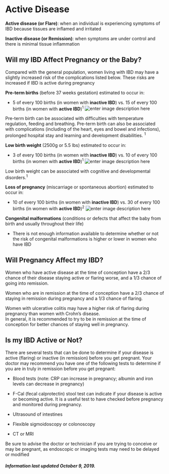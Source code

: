 <h1>Active Disease</h1>

**Active disease (or Flare)**: when an individual is experiencing symptoms of IBD because tissues are inflamed and irritated

**Inactive disease (or Remission)**: when symptoms are under control and there is minimal tissue inflammation

## **Will my IBD Affect Pregnancy or the Baby?**

Compared with the general population, women living with IBD may have a slightly increased risk of the complications listed below. These risks are increased if IBD is active during pregnancy

**Pre-term births** (before 37 weeks gestation) estimated to occur in:

* 5 of every 100 births (in women with **inactive IBD**) vs. 15 of every 100 births (in women with **active IBD**)<sup>1</sup>
![enter image description here](https://github.com/tactica/pregnancy-ibd/blob/master/images/preterm.PNG?raw=true)

Pre-term birth can be associated with difficulties with temperature regulation, feeding and breathing. Pre-term birth can also be associated with complications (including of the heart, eyes and bowel and infections), prolonged hospital stay and learning and development disabilities. <sup>1</sup>

**Low birth weight** (2500g or 5.5 lbs) estimated to occur in:

* 3 of every 100 births (in women with **inactive IBD**) vs. 10 of every 100 births (in women with **active IBD**)<sup>1</sup>
![enter image description here](https://github.com/tactica/pregnancy-ibd/blob/master/images/lbw.PNG?raw=true)

Low birth weight can be associated with cognitive and developmental disorders.<sup>1</sup>

**Loss of pregnancy** (miscarriage or spontaneous abortion) estimated to occur in:

* 10 of every 100 births (in women with **inactive IBD**) vs. 30 of every 100 births (in women with **active IBD**)<sup>2</sup>
![enter image description here](https://github.com/tactica/pregnancy-ibd/blob/master/images/Preg%20Loss.PNG?raw=true)


**Congenital malformations** (conditions or defects that affect the baby from birth and usually throughout their life)
* There is not enough information available to determine whether or not  the risk of congenital malformations is higher or lower in women who have IBD 

## **Will Pregnancy Affect my IBD?**
Women who have active disease at the time of conception have a 2/3 chance of their disease staying active or flaring worse, and a 1/3 chance of going into remission.   

Women who are in remission at the time of conception have a 2/3 chance of staying in remission during pregnancy and a 1/3 chance of flaring.   

Women with ulcerative colitis may have a higher risk of flaring during pregnancy than women with Crohn’s disease.   
In general, it is recommended to try to be in remission at the time of conception for better chances of staying well in pregnancy. 

## **Is my IBD Active or Not?**

There are several tests that can be done to determine if your disease is active (flaring) or inactive (in remission) before you get pregnant. 
Your doctor may recommend you have one of the following tests to determine if you are in truly in remission before you get pregnant: 
* Blood tests (note: CRP can increase in pregnancy; albumin and iron levels can decrease in pregnancy)
* F-Cal (fecal calprotectin) stool test can indicate if your disease is active or becoming active. It is a useful test to have checked before pregnancy and monitored during pregnancy. 
* Ultrasound of intestines 

* Flexible sigmoidoscopy or colonoscopy
* CT or MRI

Be sure to advise the doctor or technician if you are trying to conceive or may be pregnant, as endoscopic or imaging tests may need to be delayed or modified


<h5>Information last updated October 9, 2019.</h5>
